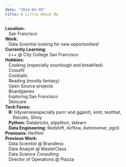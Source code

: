 ```yaml
---
date: "2014-04-09"
title: A Little About Me
---
```


__Location:__  
&ensp; San Francisco  
__Work:__  
&ensp; Data Scientist looking for new opportunities!  
__Currently Learning:__  
&ensp; c++ @ City College San Francisco  
__Hobbies:__  
&ensp; Cooking (especially sourdough and breakfast)  
&ensp; Crossfit  
&ensp; Cocktails  
&ensp; Reading (mostly fantasy)  
&ensp; Open Source projects  
&ensp; Boardgames  
&ensp; Exploring San Francisco  
&ensp; Skincare  
__Tech Faves:__  
&ensp; __R:__  tidyverse(especially purrr and ggplot), knitr, testthat,  
&ensp;&ensp;&ensp; Rstudio, Shiny  
&ensp; __Python:__ Databricks, ptpython, sklearn  
&ensp; __Data Engineering:__ Redshift, Airflow, Astronomer, pgcli  
__Pronouns:__ He/Him  
__Previous Work:__  
&ensp; Data Scientist @ Brandless  
&ensp; Data Analyst @ MasterClass  
&ensp; Data Science Consulting  
&ensp; Director of Operations @ Piazza